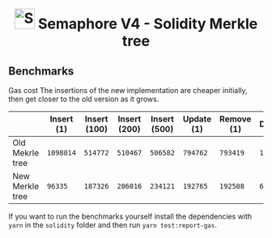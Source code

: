 <p align="center">
    <h1 align="center">
        <picture>
            <source media="(prefers-color-scheme: dark)" srcset="https://github.com/semaphore-protocol/website/blob/main/static/img/semaphore-icon-dark.svg">
            <source media="(prefers-color-scheme: light)" srcset="https://github.com/semaphore-protocol/website/blob/main/static/img/semaphore-icon.svg">
            <img width="40" alt="Semaphore icon." src="https://github.com/semaphore-protocol/website/blob/main/static/img/semaphore-icon.svg">
        </picture>
        Semaphore V4 - Solidity Merkle tree
    </h1>
</p>

## Benchmarks

Gas cost 
The insertions of the new implementation are cheaper initially, then get closer to the old version as it grows.

|                 | Insert (1) | Insert (100) | Insert (200) | Insert (500) | Update (1) | Remove (1) | Deployment |
| --------------- | ---------- | ------------ | ------------ | ------------ | ---------- | ---------- | ---------- |
| Old Mekrle tree | `1098014`  | `514772`     | `510467`     | `506582`     | `794762`   | `793419`   | `1834586`  |
| New Merkle tree | `96335`    | `187326`     | `206016`     | `234121`     | `192765`   | `192508`   | `663315`   |

If you want to run the benchmarks yourself install the dependencies with `yarn` in the `solidity` folder and then run `yarn test:report-gas`.
